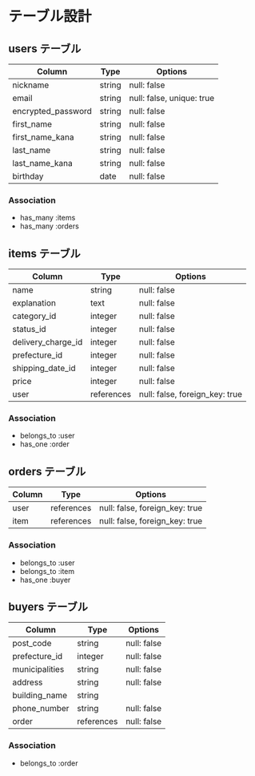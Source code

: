 # テーブル設計

## users テーブル

| Column             | Type   | Options                   |
| ------------------ | ------ | ------------------------- |
| nickname           | string | null: false               |
| email              | string | null: false, unique: true |
| encrypted_password | string | null: false               |
| first_name         | string | null: false               |
| first_name_kana    | string | null: false               |
| last_name          | string | null: false               |
| last_name_kana     | string | null: false               |
| birthday           | date   | null: false               |

### Association

- has_many :items
- has_many :orders

## items テーブル

| Column             | Type       | Options                        |
| ------------------ | ---------- | ------------------------------ |
| name               | string     | null: false                    |
| explanation        | text       | null: false                    |
| category_id        | integer    | null: false                    |
| status_id          | integer    | null: false                    |
| delivery_charge_id | integer    | null: false                    |
| prefecture_id      | integer    | null: false                    |
| shipping_date_id   | integer    | null: false                    |
| price              | integer    | null: false                    |
| user               | references | null: false, foreign_key: true |

### Association

- belongs_to :user
- has_one :order

## orders テーブル

| Column         | Type       | Options                        |
| -------------- | ---------- | ------------------------------ |
| user           | references | null: false, foreign_key: true |
| item           | references | null: false, foreign_key: true |

### Association

- belongs_to :user
- belongs_to :item
- has_one :buyer

## buyers テーブル

| Column         | Type       | Options                        |
| -------------- | ---------- | ------------------------------ |
| post_code      | string     | null: false                    |
| prefecture_id  | integer    | null: false                    |
| municipalities | string     | null: false                    |
| address        | string     | null: false                    |
| building_name  | string     |                                |
| phone_number   | string     | null: false                    |
| order          | references | null: false                    |

### Association

- belongs_to :order